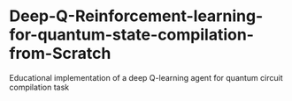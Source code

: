 # Deep-Q-Reinforcement-learning-for-quantum-state-compilation-from-Scratch
Educational implementation of a deep Q-learning agent for quantum circuit compilation task
